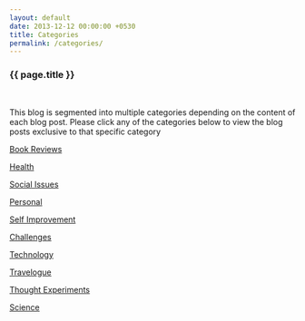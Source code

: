 ```yaml
---
layout: default
date: 2013-12-12 00:00:00 +0530
title: Categories
permalink: /categories/
---
```

<div class="post">
<h3>{{ page.title }}</h3><br/>

<p>This blog is segmented into multiple categories depending on the content of each blog post. Please click any of the categories below to view the blog posts exclusive to that specific category</p>

<p><a href="{{ site.url }}/category/books/">Book Reviews</a></p>

<p><a href="{{ site.url }}/category/health/">Health</a></p>

<p><a href="{{ site.url }}/category/social/">Social Issues</a></p>

<p><a href="{{ site.url }}/category/personal/">Personal</a></p>

<p><a href="{{ site.url }}/category/self-improvement/">Self Improvement</a></p>

<p><a href="{{ site.url }}/category/challenges/">Challenges</a></p>

<p><a href="{{ site.url }}/category/technology/">Technology</a></p>

<p><a href="{{ site.url }}/category/travelogue/">Travelogue</a></p>

<p><a href="{{ site.url }}/category/thought-experiments/"> Thought Experiments</a></p>

<p><a href="{{ site.url }}/category/science/">Science</a></p>

</div>
<br/>

